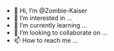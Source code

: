 - 👋 Hi, I’m @Zombie-Kaiser
- 👀 I’m interested in ...
- 🌱 I’m currently learning ...
- 💞️ I’m looking to collaborate on ...
- 📫 How to reach me ...

<!---
Zombie-Kaiser/Zombie-Kaiser is a ✨ special ✨ repository because its `README.md` (this file) appears on your GitHub profile.
You can click the Preview link to take a look at your changes.
--->
